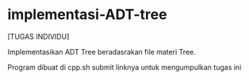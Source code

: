 # implementasi-ADT-tree


[TUGAS INDIVIDU]

Implementasikan ADT Tree beradasrakan file materi Tree.

Program dibuat di cpp.sh submit linknya untuk mengumpulkan tugas ini 
